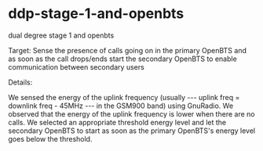 ddp-stage-1-and-openbts
=======================

dual degree stage 1 and openbts

Target: Sense the presence of calls going on in the primary OpenBTS and as soon as the call drops/ends start the secondary OpenBTS to enable communication between secondary users

Details:

We sensed the energy of the uplink frequency (usually --- uplink freq = downlink freq - 45MHz --- in the GSM900 band) using GnuRadio. We observed that the energy of the uplink frequency is lower when there are no calls. We selected an appropriate threshold energy level and let the secondary OpenBTS to start as soon as the primary OpenBTS's energy level goes below the threshold.
